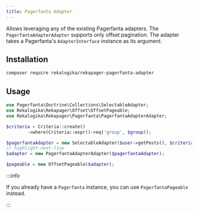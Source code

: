```yaml
---
title: Pagerfanta Adapter
---
```


Allows leveraging any of the existing Pagerfanta adapters. The
`PagerfantaAdapterAdapter` supports only offset pagination. The adapter takes a
Pagerfanta's `AdapterInterface` instance as its argument.

## Installation

```bash
composer require rekalogika/rekapager-pagerfanta-adapter
```

## Usage

```php
use Pagerfanta\Doctrine\Collections\SelectableAdapter;
use Rekalogika\Rekapager\Offset\OffsetPageable;
use Rekalogika\Rekapager\Pagerfanta\PagerfantaAdapterAdapter;

$criteria = Criteria::create()
        ->where(Criteria::expr()->eq('group', $group));

$pagerfantaAdapter = new SelectableAdapter($user->getPosts(), $criteria);
// highlight-next-line
$adapter = new PagerfantaAdapterAdapter($pagerfantaAdapter);

$pageable = new OffsetPageable($adapter);
```

:::info

If you already have a `Pagerfanta` instance, you can use `PagerfantaPageable`
instead.

:::